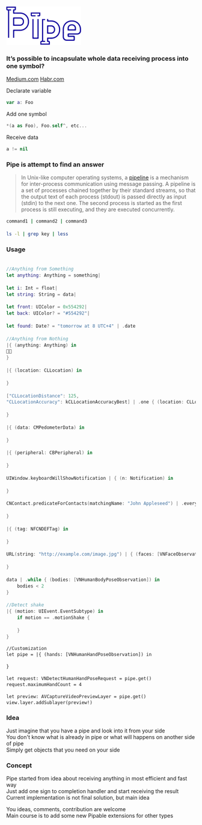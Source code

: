 

![Pipe](logo.png?raw=true "Title")

### It’s possible to incapsulate whole data receiving process into one symbol?
[Medium.com](https://medium.com/@al.kozin/universal-api-7ddc67bb0aa5)
[Habr.com](https://habr.com/ru/post/674010/)

Declarate variable  
```swift
var a: Foo
```
Add one symbol 
```swift
*(a as Foo), Foo.self^, etc...
```
Receive data
```swift
a != nil
``` 

### Pipe is attempt to find an answer

>In Unix-like computer operating systems, a [pipeline](https://en.wikipedia.org/wiki/Pipeline_(Unix)) is a mechanism for inter-process communication using message passing. A pipeline is a set of processes chained together by their standard streams, so that the output text of each process (stdout) is passed directly as input (stdin) to the next one. The second process is started as the first process is still executing, and they are executed concurrently.

```bash
command1 | command2 | command3

ls -l | grep key | less
```

### Usage

```swift

//Anything from Something
let anything: Anything = something|

let i: Int = float|
let string: String = data|

let front: UIColor = 0x554292|
let back: UIColor? = "#554292"|

let found: Date? = "tomorrow at 8 UTC+4" | .date

//Anything from Nothing
|{ (anything: Anything) in
🧙🏼
}

|{ (location: CLLocation) in 

}

["CLLocationDistance": 125,
"CLLocationAccuracy": kCLLocationAccuracyBest] | .one { (location: CLLocation) in
            
}

|{ (data: CMPedometerData) in 

}

|{ (peripheral: CBPeripheral) in 

}

UIWindow.keyboardWillShowNotification | { (n: Notification) in
            
}

CNContact.predicateForContacts(matchingName: "John Appleseed") | .every { (contact: CNContact) in
                        
}

|{ (tag: NFCNDEFTag) in

}

URL(string: "http://example.com/image.jpg") | { (faces: [VNFaceObservation]) in

}

data | .while { (bodies: [VNHumanBodyPoseObservation]) in
    bodies < 2
}

//Detect shake
|{ (motion: UIEvent.EventSubtype) in
    if motion == .motionShake {
                
    }
}
```

```
//Customization
let pipe = |{ (hands: [VNHumanHandPoseObservation]) in

}

let request: VNDetectHumanHandPoseRequest = pipe.get()
request.maximumHandCount = 4

let preview: AVCaptureVideoPreviewLayer = pipe.get()
view.layer.addSublayer(preview!)

```
### Idea
Just imagine that you have a pipe and look into it from your side  
You don't know what is already in pipe or what will happens on another side of pipe   
Simply get objects that you need on your side

### Сoncept

Pipe started from idea about receiving anything in most efficient and fast way  
Just add one sign to completion handler and start receiving the result  
Current implementation is not final solution, but main idea

You ideas, comments, contribution are welcome  
Main course is to add some new Pipable extensions for other types
